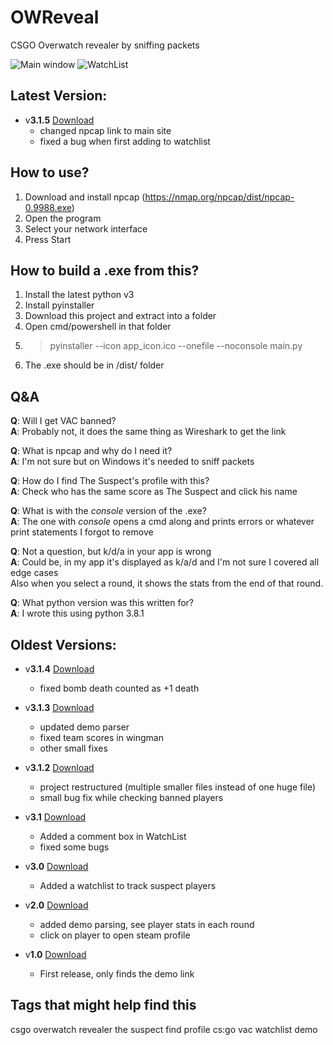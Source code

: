 # OWReveal
CSGO Overwatch revealer by sniffing packets

![Main window](https://i.imgur.com/zyEJq0V.png) ![WatchList](https://i.imgur.com/MHWbTOE.jpg)

## Latest Version:  
  
* v**3.1.5** [Download](https://github.com/ZaharX97/OWReveal/releases)  
  * changed npcap link to main site  
  * fixed a bug when first adding to watchlist  
  
## How to use?
1. Download and install npcap (https://nmap.org/npcap/dist/npcap-0.9988.exe)
2. Open the program
3. Select your network interface
4. Press Start

## How to build a .exe from this?
1. Install the latest python v3
2. Install pyinstaller
3. Download this project and extract into a folder
4. Open cmd/powershell in that folder
5. > pyinstaller --icon app_icon.ico --onefile --noconsole main.py
6. The .exe should be in /dist/ folder

## Q&A
**Q**: Will I get VAC banned?  
**A**: Probably not, it does the same thing as Wireshark to get the link  

**Q**: What is npcap and why do I need it?  
**A**: I'm not sure but on Windows it's needed to sniff packets  


**Q**: How do I find The Suspect's profile with this?  
**A**: Check who has the same score as The Suspect and click his name  

**Q**: What is with the _console_ version of the .exe?  
**A**: The one with _console_ opens a cmd along and prints errors or whatever print statements I forgot to remove  

**Q**: Not a question, but k/d/a in your app is wrong  
**A**: Could be, in my app it's displayed as k/a/d and I'm not sure I covered all edge cases  
Also when you select a round, it shows the stats from the end of that round.

**Q**: What python version was this written for?  
**A**: I wrote this using python 3.8.1  
  
## Oldest Versions: 
  
* v**3.1.4** [Download](https://github.com/ZaharX97/OWReveal/releases/tag/3.1.4)  
  * fixed bomb death counted as +1 death
  
* v**3.1.3** [Download](https://github.com/ZaharX97/OWReveal/releases/tag/3.1.3)  
  * updated demo parser  
  * fixed team scores in wingman
  * other small fixes

* v**3.1.2** [Download](https://github.com/ZaharX97/OWReveal/releases/tag/3.1.2)  
  * project restructured (multiple smaller files instead of one huge file)  
  * small bug fix while checking banned players  

* v**3.1** [Download](https://github.com/ZaharX97/OWReveal/releases/tag/3.1)  
  * Added a comment box in WatchList
  * fixed some bugs

* v**3.0** [Download](https://github.com/ZaharX97/OWReveal/releases/tag/3.0)
  * Added a watchlist to track suspect players
  
* v**2.0** [Download](https://github.com/ZaharX97/OWReveal/releases/tag/2.0)
  * added demo parsing, see player stats in each round
  * click on player to open steam profile
  
* v**1.0** [Download](https://github.com/ZaharX97/OWReveal/releases/tag/1.0)
  * First release, only finds the demo link  
  
## Tags that might help find this  
csgo overwatch revealer the suspect find profile cs:go vac watchlist demo
